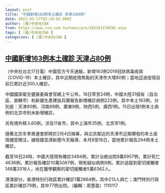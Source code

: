 ```yaml
---
layout: post
title: "中國新增163例本土確診 天津占80例"
date: 2022-01-17T02:34:02.000Z
author: (臺)中央社CNA
from: https://www.cna.com.tw/news/acn/202201170036.aspx
tags: [ (臺)中央社CNA ]
categories: [ (臺)中央社CNA ]
---
```

<!--1642386842000-->
[中國新增163例本土確診 天津占80例](https://www.cna.com.tw/news/acn/202201170036.aspx)
------

<div>
<div></div><div><p>（中央社台北17日電）中國官方今天通報，新增163例2019冠狀病毒疾病（COVID-19）本土確診，其中近期疫情焦點的天津市大增80例；當地這波疫情目前已累計近300人確診。</p><p>中國國家衛生健康委員會官網上午公布，16日零至24時，中國大陸31個省（自治區、直轄市）和新疆生產建設兵團報告新增確診病例223例，其中本土163例，分別是：天津80例、河南68例、廣東9例、陜西5例、廣西1例。15日出現1例本土病例的北京市則未新增確診。</p><p>另有境外移入60例，涉及11省市，其中上海市35例、北京市1例。</p><p>隨著北京冬季奧運會即將於2月4日揭幕，與北京鄰近的天津市近期爆發的本土疫情備受關注，據陸媒澎湃新聞今天報導，本月8至16日，當地累計報告294例本土確診。</p><p>截至16日24時，中國大陸現有確診3494例，累計治癒出院9萬6957例，累計死亡4636例，累計報告確診10萬5087例，現有疑似病例8例。累計追蹤到密切接觸者148萬3318人，尚在醫學觀察的密切接觸者5萬6362人。</p><p>港澳部分，香港特別行政區累計確診1萬2864例，其中213人病亡；澳門特別行政區累計確診79例，其中77例出院。（編輯：周慧盈）1110117</p></div>
</div>
